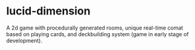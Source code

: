 # lucid-dimension
A 2d game with procedurally generated rooms, unique real-time comat based on playing cards, and deckbuilding system (game in early stage of development).
